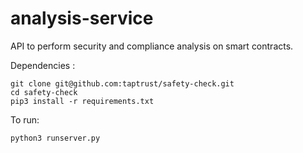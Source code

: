 # analysis-service

API to perform security and compliance analysis on smart contracts.

Dependencies :

	git clone git@github.com:taptrust/safety-check.git
	cd safety-check
	pip3 install -r requirements.txt

To run:

    python3 runserver.py
